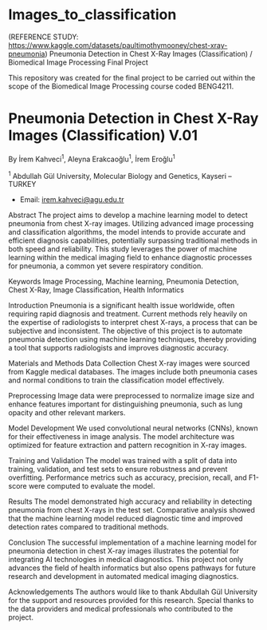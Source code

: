 # Images_to_classification

(REFERENCE STUDY: https://www.kaggle.com/datasets/paultimothymooney/chest-xray-pneumonia)
Pneumonia Detection in Chest X-Ray Images (Classification) / Biomedical Image Processing Final Project

This repository was created for the final project to be carried out within the scope of the Biomedical Image Processing course coded BENG4211.

# Pneumonia Detection in Chest X-Ray Images (Classification) V.01


By İrem Kahveci<sup>1</sup>, Aleyna Erakcaoğlu<sup>1</sup>, İrem Eroğlu<sup>1</sup>

<sup>1</sup> Abdullah Gül University, Molecular Biology and Genetics, Kayseri – TURKEY
- Email: irem.kahveci@agu.edu.tr

Abstract
The project aims to develop a machine learning model to detect pneumonia from chest X-ray images. Utilizing advanced image processing and classification algorithms, the model intends to provide accurate and efficient diagnosis capabilities, potentially surpassing traditional methods in both speed and reliability. This study leverages the power of machine learning within the medical imaging field to enhance diagnostic processes for pneumonia, a common yet severe respiratory condition.

Keywords
Image Processing, Machine learning, Pneumonia Detection, Chest X-Ray, Image Classification, Health Informatics

Introduction
Pneumonia is a significant health issue worldwide, often requiring rapid diagnosis and treatment. Current methods rely heavily on the expertise of radiologists to interpret chest X-rays, a process that can be subjective and inconsistent. The objective of this project is to automate pneumonia detection using machine learning techniques, thereby providing a tool that supports radiologists and improves diagnostic accuracy.

Materials and Methods
Data Collection
Chest X-ray images were sourced from Kaggle medical databases. The images include both pneumonia cases and normal conditions to train the classification model effectively.

Preprocessing
Image data were preprocessed to normalize image size and enhance features important for distinguishing pneumonia, such as lung opacity and other relevant markers.

Model Development
We used convolutional neural networks (CNNs), known for their effectiveness in image analysis. The model architecture was optimized for feature extraction and pattern recognition in X-ray images.

Training and Validation
The model was trained with a split of data into training, validation, and test sets to ensure robustness and prevent overfitting. Performance metrics such as accuracy, precision, recall, and F1-score were computed to evaluate the model.

Results
The model demonstrated high accuracy and reliability in detecting pneumonia from chest X-rays in the test set. Comparative analysis showed that the machine learning model reduced diagnostic time and improved detection rates compared to traditional methods.

Conclusion
The successful implementation of a machine learning model for pneumonia detection in chest X-ray images illustrates the potential for integrating AI technologies in medical diagnostics. This project not only advances the field of health informatics but also opens pathways for future research and development in automated medical imaging diagnostics.

Acknowledgements
The authors would like to thank Abdullah Gül University for the support and resources provided for this research. Special thanks to the data providers and medical professionals who contributed to the project.
